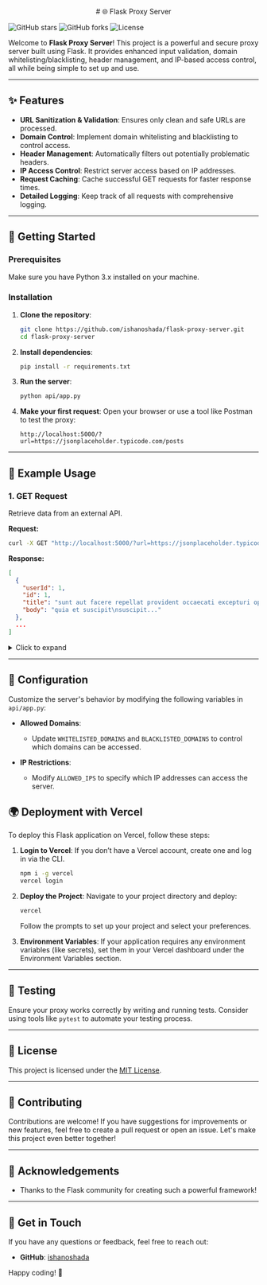 <p align="center">
# 🌐 Flask Proxy Server
</p>

![GitHub stars](https://img.shields.io/github/stars/ishanoshada/flask-proxy-server?style=social) ![GitHub forks](https://img.shields.io/github/forks/ishanoshada/flask-proxy-server?style=social) ![License](https://img.shields.io/badge/license-MIT-blue.svg)

Welcome to **Flask Proxy Server**! This project is a powerful and secure proxy server built using Flask. It provides enhanced input validation, domain whitelisting/blacklisting, header management, and IP-based access control, all while being simple to set up and use.

---

## ✨ Features

- **URL Sanitization & Validation**: Ensures only clean and safe URLs are processed.
- **Domain Control**: Implement domain whitelisting and blacklisting to control access.
- **Header Management**: Automatically filters out potentially problematic headers.
- **IP Access Control**: Restrict server access based on IP addresses.
- **Request Caching**: Cache successful GET requests for faster response times.
- **Detailed Logging**: Keep track of all requests with comprehensive logging.

---

## 🚀 Getting Started

### Prerequisites

Make sure you have Python 3.x installed on your machine.

### Installation

1. **Clone the repository**:
   ```bash
   git clone https://github.com/ishanoshada/flask-proxy-server.git
   cd flask-proxy-server
   ```

2. **Install dependencies**:
   ```bash
   pip install -r requirements.txt
   ```

3. **Run the server**:
   ```bash
   python api/app.py
   ```

4. **Make your first request**:
   Open your browser or use a tool like Postman to test the proxy:
   ```
   http://localhost:5000/?url=https://jsonplaceholder.typicode.com/posts
   ```

---

## 📑 Example Usage


### 1. GET Request

Retrieve data from an external API.

**Request:**
```bash
curl -X GET "http://localhost:5000/?url=https://jsonplaceholder.typicode.com/posts"
```

**Response:**
```json
[
  {
    "userId": 1,
    "id": 1,
    "title": "sunt aut facere repellat provident occaecati excepturi optio reprehenderit",
    "body": "quia et suscipit\nsuscipit..."
  },
  ...
]
```

<details>
<summary>Click to expand</summary>


### 2. POST Request

Send data to an external API.

**Request:**
```bash
curl -X POST "http://localhost:5000/?url=https://jsonplaceholder.typicode.com/posts" \
-H "Content-Type: application/json" \
-d '{"title": "foo", "body": "bar", "userId": 1}'
```

**Response:**
```json
{
  "id": 101,
  "title": "foo",
  "body": "bar",
  "userId": 1
}
```

### 3. PUT Request

Update existing data at an external API.

**Request:**
```bash
curl -X PUT "http://localhost:5000/?url=https://jsonplaceholder.typicode.com/posts/1" \
-H "Content-Type: application/json" \
-d '{"id": 1, "title": "updated title", "body": "updated body", "userId": 1}'
```

**Response:**
```json
{
  "id": 1,
  "title": "updated title",
  "body": "updated body",
  "userId": 1
}
```

### 4. DELETE Request

Delete data at an external API.

**Request:**
```bash
curl -X DELETE "http://localhost:5000/?url=https://jsonplaceholder.typicode.com/posts/1"
```

**Response:**
```json
{
  "message": "Post deleted successfully"
}
```

### 5. PATCH Request

Partially update data at an external API.

**Request:**
```bash
curl -X PATCH "http://localhost:5000/?url=https://jsonplaceholder.typicode.com/posts/1" \
-H "Content-Type: application/json" \
-d '{"title": "patched title"}'
```

**Response:**
```json
{
  "id": 1,
  "title": "patched title",
  "body": "sunt aut facere repellat provident occaecati excepturi optio reprehenderit",
  "userId": 1
}
```

### 6. OPTIONS Request

Check which HTTP methods are supported by the external API.

**Request:**
```bash
curl -X OPTIONS "http://localhost:5000/?url=https://jsonplaceholder.typicode.com/posts"
```

**Response:**
```http
HTTP/1.1 200 OK
Allow: GET, POST, PUT, DELETE, PATCH, OPTIONS
```

</details>

---



## 🔧 Configuration

Customize the server's behavior by modifying the following variables in `api/app.py`:

- **Allowed Domains**:
  - Update `WHITELISTED_DOMAINS` and `BLACKLISTED_DOMAINS` to control which domains can be accessed.

- **IP Restrictions**:
  - Modify `ALLOWED_IPS` to specify which IP addresses can access the server.




## 🌍 Deployment with Vercel

To deploy this Flask application on Vercel, follow these steps:

1. **Login to Vercel**:
   If you don’t have a Vercel account, create one and log in via the CLI.
   ```bash
   npm i -g vercel
   vercel login
   ```

2. **Deploy the Project**:
   Navigate to your project directory and deploy:
   ```bash
   vercel
   ```
   Follow the prompts to set up your project and select your preferences.

3. **Environment Variables**:
   If your application requires any environment variables (like secrets), set them in your Vercel dashboard under the Environment Variables section.


---

## 🧪 Testing

Ensure your proxy works correctly by writing and running tests. Consider using tools like `pytest` to automate your testing process.

---

## 📄 License

This project is licensed under the [MIT License](LICENSE).

---

## 📣 Contributing

Contributions are welcome! If you have suggestions for improvements or new features, feel free to create a pull request or open an issue. Let's make this project even better together!

---

## 🙌 Acknowledgements

- Thanks to the Flask community for creating such a powerful framework!

---

## 🌟 Get in Touch

If you have any questions or feedback, feel free to reach out:

- **GitHub**: [ishanoshada](https://github.com/ishanoshada)


Happy coding! 🎉
